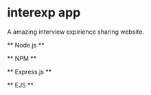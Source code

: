 # interexp app

A amazing interview expirience sharing website.

** Node.js **

** NPM **

** Express.js **

** EJS **



